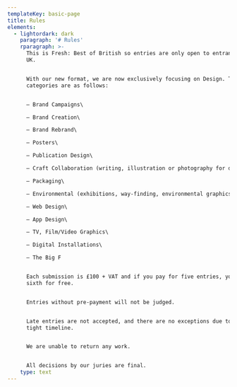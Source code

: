 ```yaml
---
templateKey: basic-page
title: Rules
elements:
  - lightordark: dark
    paragraph: '# Rules'
    rparagraph: >-
      This is Fresh: Best of British so entries are only open to entrants in the
      UK.


      With our new format, we are now exclusively focusing on Design. The
      categories are as follows:


      – Brand Campaigns\

      – Brand Creation\

      – Brand Rebrand\

      – Posters\

      – Publication Design\

      – Craft Collaboration (writing, illustration or photography for design)\

      – Packaging\

      – Environmental (exhibitions, way-finding, environmental graphics etc.)\

      – Web Design\

      – App Design\

      – TV, Film/Video Graphics\

      – Digital Installations\

      – The Big F


      Each submission is £100 + VAT and if you pay for five entries, you get the
      sixth for free.


      Entries without pre-payment will not be judged.


      Late entries are not accepted, and there are no exceptions due to the
      tight timeline.


      We are unable to return any work.


      All decisions by our juries are final.
    type: text
---
```


